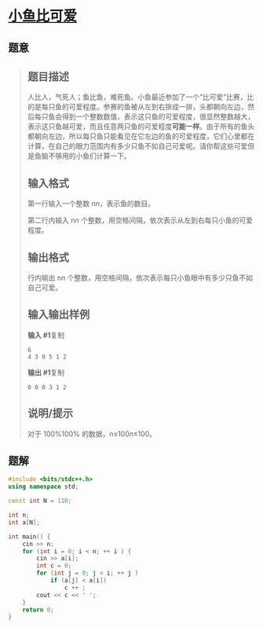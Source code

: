 #  [小鱼比可爱](https://www.luogu.com.cn/problem/P1428)

## 题意

>   ## 题目描述
>
>   人比人，气死人；鱼比鱼，难死鱼。小鱼最近参加了一个“比可爱”比赛，比的是每只鱼的可爱程度。参赛的鱼被从左到右排成一排，头都朝向左边，然后每只鱼会得到一个整数数值，表示这只鱼的可爱程度，很显然整数越大，表示这只鱼越可爱，而且任意两只鱼的可爱程度**可能一样**。由于所有的鱼头都朝向左边，所以每只鱼只能看见在它左边的鱼的可爱程度，它们心里都在计算，在自己的眼力范围内有多少只鱼不如自己可爱呢。请你帮这些可爱但是鱼脑不够用的小鱼们计算一下。
>
>   ## 输入格式
>
>   第一行输入一个整数 n*n*，表示鱼的数目。
>
>   第二行内输入 n*n* 个整数，用空格间隔，依次表示从左到右每只小鱼的可爱程度。
>
>   ## 输出格式
>
>   行内输出 n*n* 个整数，用空格间隔，依次表示每只小鱼眼中有多少只鱼不如自己可爱。
>
>   ## 输入输出样例
>
>   **输入 #1**复制
>
>   ```
>   6
>   4 3 0 5 1 2
>   ```
>
>   **输出 #1**复制
>
>   ```
>   0 0 0 3 1 2
>   ```
>
>   ## 说明/提示
>
>   对于 100%100% 的数据，n≤100*n*≤100。

## 题解



```c++
#include <bits/stdc++.h>
using namespace std;

const int N = 110;

int n;
int a[N];

int main() {
    cin >> n;
    for (int i = 0; i < n; ++ i ) {
        cin >> a[i];
        int c = 0;
        for (int j = 0; j < i; ++ j )
            if (a[j] < a[i])
                c ++ ;
        cout << c << ' ';
    }
    return 0;
}
```



```python3

```

